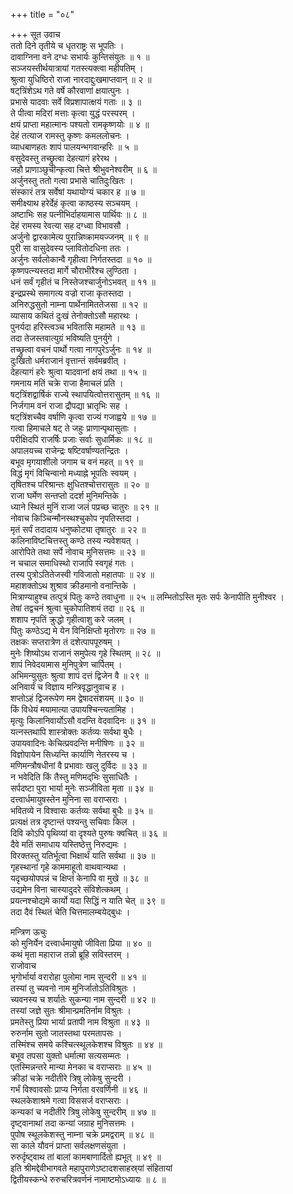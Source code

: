 +++
title = "०८"

+++
सूत उवाच  
ततो दिने तृतीये च धृतराष्ट्रः स भूपतिः ।  
दावाग्निना वने दग्धः सभार्यः कुन्तिसंयुतः ॥ १ ॥  
सञ्जयस्तीर्थयात्रायां गतस्त्यक्त्वा महीपतिम् ।  
श्रुत्वा युधिष्ठिरो राजा नारदाद्दुःखमाप्तवान् ॥ २ ॥  
षट्‌त्रिंशेऽथ गते वर्षे कौरवाणां क्षयात्पुनः ।  
प्रभासे यादवाः सर्वे विप्रशापात्क्षयं गताः ॥ ३ ॥  
ते पीत्वा मदिरां मत्ताः कृत्वा युद्धं परस्परम् ।  
क्षयं प्राप्ता महात्मानः पश्यतो रामकृष्णयोः ॥ ४ ॥  
देहं तत्याज रामस्तु कृष्णः कमललोचनः ।  
व्याधबाणहतः शापं पालयन्भगवान्हरिः ॥ ५ ॥  
वसुदेवस्तु तच्छ्रुत्वा देहत्यागं हरेरथ ।  
जहौ प्राणाञ्छुचीन्कृत्वा चित्ते श्रीभुवनेश्वरीम् ॥ ६ ॥  
अर्जुनस्तु ततो गत्वा प्रभासे चातिदुःखितः ।  
संस्कारं तत्र सर्वेषां यथायोग्यं चकार ह ॥ ७ ॥  
समीक्ष्याथ हरेर्देहं कृत्वा काष्ठस्य सञ्चयम् ।  
अष्टाभिः सह पत्नीभिर्दाहयामास पार्थिवः ॥ ८ ॥  
देहं रामस्य रेवत्या सह दग्ध्वा विभावसौ ।  
अर्जुनो द्वारकामेत्य पुरान्निष्क्रामयज्जनम् ॥ ९ ॥  
पुरी सा वासुदेवस्य प्लावितोदधिना ततः ।  
अर्जुनः सर्वलोकान्वै गृहीत्वा निर्गतस्तदा ॥ १० ॥  
कृष्णपत्न्यस्तदा मार्गे चौराभीरैश्च लुण्ठिता ।  
धनं सर्वं गृहीतं च निस्तेजश्चार्जुनोऽभवत् ॥ ११ ॥  
इन्द्रप्रस्थे समागत्य वज्रो राजा कृतस्तदा ।  
अनिरुद्धसुतो नाम्ना पार्थेनामिततेजसा ॥ १२ ॥  
व्यासाय कथितं दुःखं तेनोक्तोऽसौ महारथः ।  
पुनर्यदा हरिस्त्वञ्च भवितासि महामते ॥ १३ ॥  
तदा तेजस्तवात्युग्रं भविष्यति पुनर्युगे ।  
तच्छ्रुत्वा वचनं पार्थो गत्वा नागपुरेऽर्जुनः ॥ १४ ॥  
दुःखितो धर्मराजानं वृत्तान्तं सर्वमब्रवीत् ।  
देहत्यागं हरेः श्रुत्वा यादवानां क्षयं तथा ॥ १५ ॥  
गमनाय मतिं चक्रे राजा हैमाचलं प्रति ।  
षट्‌त्रिंशद्वार्षिकं राज्ये स्थापयित्वोत्तरासुतम् ॥ १६ ॥  
निर्जगाम वनं राजा द्रौपद्या भ्रातृभिः सह ।  
षट्‌त्रिंशच्चैव वर्षाणि कृत्वा राज्यं गजाह्वये ॥ १७ ॥  
गत्वा हिमाचले षट् ते जहुः प्राणान्पृथासुताः ।  
परीक्षिदपि राजर्षिः प्रजाः सर्वाः सुधार्मिकः ॥ १८ ॥  
अपालयच्च राजेन्द्रः षष्टिवर्षाण्यतन्द्रितः ।  
बभूव मृगयाशीलो जगाम च वनं महत् ॥ १९ ॥  
विद्धं मृगं विचिन्वानो मध्याह्ने भूपतिः स्वयम् ।  
तृषितश्च परिश्रान्तः क्षुधितश्चोत्तरासुतः ॥ २० ॥  
राजा घर्मेण सन्तप्तो ददर्श मुनिमन्तिके ।  
ध्याने स्थितं मुनिं राजा जलं पप्रच्छ चातुरः ॥ २१ ॥  
नोवाच किञ्चिन्मौनस्थश्चुकोप नृपतिस्तदा ।  
मृतं सर्पं तदादाय धनुष्कोट्या तृषातुरः ॥ २२ ॥  
कलिनाविष्टचित्तस्तु कण्ठे तस्य न्यवेशयत् ।  
आरोपिते तथा सर्पे नोवाच मुनिसत्तमः ॥ २३ ॥  
न चचाल समाधिस्थो राजापि स्वगृहं गतः ।  
तस्य पुत्रोऽतितेजस्वी गविजातो महातपाः ॥ २४ ॥  
महाशक्तोऽथ शुश्राव क्रीडमानो वनान्तिके ।  
मित्राण्याहुश्च तत्पुत्रं पितुः कण्ठे तवाधुना ॥ २५ ॥
लम्भितोऽस्ति मृतः सर्पः केनापीति मुनीश्वर ।  
तेषां तद्वचनं श्रुत्वा चुकोपातिशयं तदा ॥ २६ ॥  
शशाप नृपतिं क्रुद्धो गृहीत्वाशु करे जलम् ।  
पितुः कण्ठेऽद्य मे येन विनिक्षिप्तो मृतोरगः ॥ २७ ॥  
तक्षकः सप्तरात्रेण तं दशेत्पापपूरुषम् ।  
मुनेः शिष्योऽथ राजानं समुपेत्य गृहे स्थितम् ॥ २८ ॥  
शापं निवेदयामास मुनिपुत्रेण चार्पितम् ।  
अभिमन्युसुतः श्रुत्वा शापं दत्तं द्विजेन वै ॥ २९ ॥  
अनिवार्यं च विज्ञाय मन्त्रिवृद्धानुवाच ह ।  
शप्तोऽहं द्विजरूपेण मम द्वेषादसंशयम् ॥ ३० ॥  
किं विधेयं मयामात्या उपायश्चिन्त्यतामिह ।  
मृत्युः किलानिवार्योऽसौ वदन्ति वेदवादिनः ॥ ३१ ॥  
यत्नस्तथापि शास्त्रोक्तः कर्तव्यः सर्वथा बुधैः ।  
उपायवादिनः केचित्प्रवदन्ति मनीषिणः ॥ ३२ ॥  
विज्ञोपायेन सिध्यन्ति कार्याणि नेतरस्य च ।  
मणिमन्त्रौषधीनां वै प्रभावाः खलु दुर्विदः ॥ ३३ ॥  
न भवेदिति किं तैस्तु मणिमद्‌भिः सुसाधितैः ।  
सर्पदष्टा पुरा भार्या मुनेः सञ्जीविता मृता ॥ ३४ ॥  
दत्त्वार्धमायुषस्तेन मुनिना सा वराप्सराः ।  
भवितव्ये न विश्वासः कर्तव्यः सर्वथा बुधैः ॥ ३५ ॥  
प्रत्यक्षं तत्र दृष्टान्तं पश्यन्तु सचिवाः किल ।  
दिवि कोऽपि पृथिव्यां वा दृश्यते पुरुषः क्वचित् ॥ ३६ ॥  
दैवे मतिं समाधाय यस्तिष्ठेत्तु निरुद्यमः ।  
विरक्तस्तु यतिर्भूत्वा भिक्षार्थं याति सर्वथा ॥ ३७ ॥  
गृहस्थानां गृहे काममाहूतो वाथवान्यथा ।  
यदृच्छयोपपन्नं च क्षिप्तं केनापि वा मुखे ॥ ३८ ॥  
उद्यमेन विना चास्यादुदरे संविशेत्कथम् ।  
प्रयत्नश्चोद्यमे कार्यो यदा सिद्धिं न याति चेत् ॥ ३९ ॥  
तदा दैवं स्थितं चेति चित्तमालम्बयेद्‌बुधः ।  
  
मन्त्रिण ऊचुः  
को मुनिर्येन दत्त्वार्धमायुषो जीविता प्रिया ॥ ४० ॥  
कथं मृता महाराज तन्नो ब्रूहि सविस्तरम् ।  
राजोवाच  
भृगोर्भार्या वरारोहा पुलोमा नाम सुन्दरी ॥ ४१ ॥  
तस्यां तु च्यवनो नाम मुनिर्जातोऽतिविश्रुतः ।  
च्यवनस्य च शर्यातेः सुकन्या नाम सुन्दरी ॥ ४२ ॥  
तस्यां जज्ञे सुतः श्रीमान्प्रमतिर्नाम विश्रुतः ।  
प्रमतेस्तु प्रिया भार्या प्रतापी नाम विश्रुता ॥ ४३ ॥  
रुरुर्नाम सुतो जातस्तथा परमतापसः ।  
तस्मिंश्च समये कश्चित्स्थूलकेशश्च विश्रुतः ॥ ४४ ॥  
बभूव तपसा युक्तो धर्मात्मा सत्यसम्मतः ।  
एतस्मिन्नन्तरे मान्या मेनका च वराप्सराः ॥ ४५ ॥  
क्रीडां चक्रे नदीतीरे त्रिषु लोकेषु सुन्दरी ।  
गर्भं विश्वावसोः प्राप्य निर्गता वरवर्णिनी ॥ ४६ ॥  
स्थलकेशाश्रमे गत्वा विससर्ज वराप्सराः ।  
कन्यकां च नदीतीरे त्रिषु लोकेषु सुन्दरीम् ॥ ४७ ॥  
दृष्ट्वानाथां तदा कन्यां जग्राह मुनिसत्तमः ।  
पुपोष स्थूलकेशस्तु नाम्ना चक्रे प्रमद्वराम् ॥ ४८ ॥  
सा काले यौवनं प्राप्ता सर्वलक्षणसंयुता ।  
रुरुर्दृष्ट्वाथ तां बालां कामबाणार्दितो ह्यभूत् ॥ ४९ ॥  
इति श्रीमद्देवीभागवते महापुराणेऽष्टादशसाहस्र्यां संहितायां  
द्वितीयस्कन्धे रुरुचरित्रवर्णनं नामाष्टमोऽध्यायः ॥ ८ ॥
